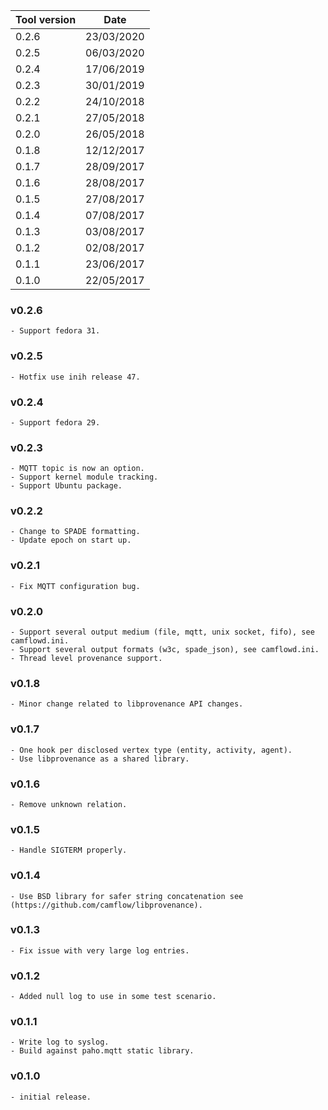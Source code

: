 | Tool version    | Date       |
| --------------- | ---------- |
| 0.2.6           | 23/03/2020 |
| 0.2.5           | 06/03/2020 |
| 0.2.4           | 17/06/2019 |
| 0.2.3           | 30/01/2019 |
| 0.2.2           | 24/10/2018 |
| 0.2.1           | 27/05/2018 |
| 0.2.0           | 26/05/2018 |
| 0.1.8           | 12/12/2017 |
| 0.1.7           | 28/09/2017 |
| 0.1.6           | 28/08/2017 |
| 0.1.5           | 27/08/2017 |
| 0.1.4           | 07/08/2017 |
| 0.1.3           | 03/08/2017 |
| 0.1.2           | 02/08/2017 |
| 0.1.1           | 23/06/2017 |
| 0.1.0           | 22/05/2017 |

### v0.2.6
```
- Support fedora 31.
```

### v0.2.5
```
- Hotfix use inih release 47.
```

### v0.2.4
```
- Support fedora 29.
```

### v0.2.3
```
- MQTT topic is now an option.
- Support kernel module tracking.
- Support Ubuntu package.
```

### v0.2.2
```
- Change to SPADE formatting.
- Update epoch on start up.
```

### v0.2.1
```
- Fix MQTT configuration bug.
```

### v0.2.0
```
- Support several output medium (file, mqtt, unix socket, fifo), see camflowd.ini.
- Support several output formats (w3c, spade_json), see camflowd.ini.
- Thread level provenance support.
```

### v0.1.8
```
- Minor change related to libprovenance API changes.
```

### v0.1.7
```
- One hook per disclosed vertex type (entity, activity, agent).
- Use libprovenance as a shared library.
```

### v0.1.6
```
- Remove unknown relation.
```

### v0.1.5
```
- Handle SIGTERM properly.
```

### v0.1.4
```
- Use BSD library for safer string concatenation see (https://github.com/camflow/libprovenance).
```

### v0.1.3
```
- Fix issue with very large log entries.
```

### v0.1.2
```
- Added null log to use in some test scenario.
```

### v0.1.1
```
- Write log to syslog.
- Build against paho.mqtt static library.
```

### v0.1.0
```
- initial release.
```
